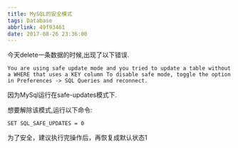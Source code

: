 ```yaml
---
title: MySQL的安全模式
tags: Database
abbrlink: 49f93461
date: 2017-08-26 23:36:00
---
```


今天delete一条数据的时候,出现了以下错误.
```
You are using safe update mode and you tried to update a table without a WHERE that uses a KEY column To disable safe mode, toggle the option in Preferences -> SQL Queries and reconnect.
```

因为MySql运行在safe-updates模式下.

想要解除该模式,运行以下命令:

```
SET SQL_SAFE_UPDATES = 0
```

为了安全，建议执行完操作后，再恢复成默认状态1